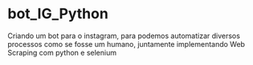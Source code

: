 # bot_IG_Python
Criando um bot para o instagram, para podemos automatizar diversos processos como se fosse um humano, juntamente implementando Web Scraping com python e selenium
